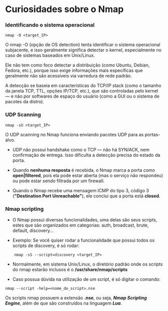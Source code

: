 <h1>Curiosidades sobre o Nmap</h1>

<h3>Identificando o sistema operacional</h3>

```
nmap -O <target_IP>
```

O nmap -O (opção de OS detection) tenta identificar o sistema operacional subjacente, e isso geralmente significa detectar o kernel, especialmente no caso de sistemas baseados em Unix/Linux.

Ele não tem como foco detectar a distribuição (como Ubuntu, Debian, Fedora, etc.), porque isso exige informações mais específicas que geralmente não são acessíveis via varredura de rede padrão.

A detecção se baseia em características do TCP/IP stack (como o tamanho da janela TCP, TTL, opções IP/TCP, etc.), que são controladas pelo kernel — e não por softwares de espaço do usuário (como a GUI ou o sistema de pacotes da distro).

<h3>UDP Scanning</h3>

```
nmap -sU <target_IP>
```

O UDP scanning no Nmap funciona enviando pacotes UDP para as portas-alvo.

- UDP não possui handshake como o TCP — não há SYN/ACK, nem confirmação de entrega. Isso dificulta a detecção precisa do estado da porta.

- Quando **nenhuma resposta** é recebida, o Nmap marca a porta como **open|filtered**, pois ela pode estar aberta (mas o serviço não respondeu) ou pode estar sendo filtrada por um firewall.

- Quando o Nmap recebe uma mensagem ICMP do tipo 3, código 3 (**"Destination Port Unreachable"**), ele conclui que a porta está **closed**.

<h3>Nmap scripting</h3>

- O Nmap possui diversas funcionalidades, uma delas são seus scripts, estes que são organizados em categorias: auth, broadcast, brute, default, discovery...

- Exemplo: Se você quiser rodar a funcionalidade que possui todos os scripts de discovery, é só rodar:

```
    nmap -sS --script=discovery <target_IP>
```

- Normalmente, em sistema Unix/Linux, o diretório padrão onde os scripts do nmap estarão inclusos é o **/usr/share/nmap/scripts**

- Caso possua dúvida na utilização de um script, é só digitar o comando:

```
nmap --script -help=<nome_do_script>.nse
```

Os scripts nmap possuem a extensão **.nse**, ou seja, ***Nmap Scripting Engine***, além de que são construídos na linguagem ***Lua***.